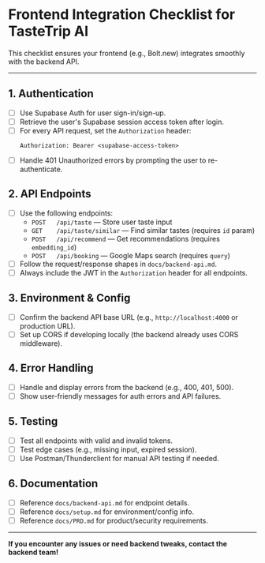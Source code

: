 # Frontend Integration Checklist for TasteTrip AI

This checklist ensures your frontend (e.g., Bolt.new) integrates smoothly with the backend API.

---

## 1. Authentication
- [ ] Use Supabase Auth for user sign-in/sign-up.
- [ ] Retrieve the user's Supabase session access token after login.
- [ ] For every API request, set the `Authorization` header:
  ```http
  Authorization: Bearer <supabase-access-token>
  ```
- [ ] Handle 401 Unauthorized errors by prompting the user to re-authenticate.

## 2. API Endpoints
- [ ] Use the following endpoints:
  - `POST   /api/taste`           — Store user taste input
  - `GET    /api/taste/similar`   — Find similar tastes (requires `id` param)
  - `POST   /api/recommend`       — Get recommendations (requires `embedding_id`)
  - `POST   /api/booking`         — Google Maps search (requires `query`)
- [ ] Follow the request/response shapes in `docs/backend-api.md`.
- [ ] Always include the JWT in the `Authorization` header for all endpoints.

## 3. Environment & Config
- [ ] Confirm the backend API base URL (e.g., `http://localhost:4000` or production URL).
- [ ] Set up CORS if developing locally (the backend already uses CORS middleware).

## 4. Error Handling
- [ ] Handle and display errors from the backend (e.g., 400, 401, 500).
- [ ] Show user-friendly messages for auth errors and API failures.

## 5. Testing
- [ ] Test all endpoints with valid and invalid tokens.
- [ ] Test edge cases (e.g., missing input, expired session).
- [ ] Use Postman/Thunderclient for manual API testing if needed.

## 6. Documentation
- [ ] Reference `docs/backend-api.md` for endpoint details.
- [ ] Reference `docs/setup.md` for environment/config info.
- [ ] Reference `docs/PRD.md` for product/security requirements.

---

**If you encounter any issues or need backend tweaks, contact the backend team!** 